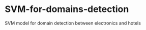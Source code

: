 SVM-for-domains-detection
=========================

SVM model for domain detection between electronics and hotels
